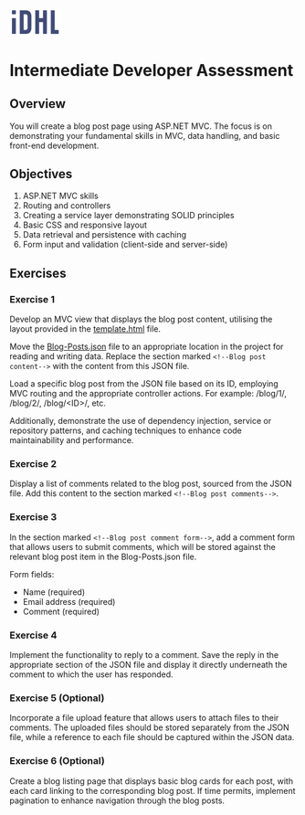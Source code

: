 ﻿<img src="./images/iDHL-DarkBlue.svg" alt="IDHL Logo" title="IDHL" width="90">

# Intermediate Developer Assessment

## Overview

You will create a blog post page using ASP.NET MVC. The focus is on demonstrating your fundamental skills in MVC, data handling, and basic front-end development.

## Objectives

1. ASP.NET MVC skills
1. Routing and controllers
1. Creating a service layer demonstrating SOLID principles
1. Basic CSS and responsive layout
1. Data retrieval and persistence with caching
1. Form input and validation (client-side and server-side)

## Exercises

### Exercise 1

Develop an MVC view that displays the blog post content, utilising the layout provided in the [template.html](./assets/template.html) file.

Move the [Blog-Posts.json](./assets/Blog-Posts.json) file to an appropriate location in the project for reading and writing data. Replace the section marked `<!--Blog post content-->` with the content from this JSON file.

Load a specific blog post from the JSON file based on its ID, employing MVC routing and the appropriate controller actions. For example: /blog/1/, /blog/2/, /blog/\<ID\>/, etc.

Additionally, demonstrate the use of dependency injection, service or repository patterns, and caching techniques to enhance code maintainability and performance.

### Exercise 2

Display a list of comments related to the blog post, sourced from the JSON file. Add this content to the section marked `<!--Blog post comments-->`.

### Exercise 3

In the section marked `<!--Blog post comment form-->`, add a comment form that allows users to submit comments, which will be stored against the relevant blog post item in the Blog-Posts.json file.

Form fields:
- Name (required)
- Email address (required)
- Comment (required)

### Exercise 4

Implement the functionality to reply to a comment. Save the reply in the appropriate section of the JSON file and display it directly underneath the comment to which the user has responded.

### Exercise 5 (Optional)

Incorporate a file upload feature that allows users to attach files to their comments. The uploaded files should be stored separately from the JSON file, while a reference to each file should be captured within the JSON data.

### Exercise 6 (Optional)

Create a blog listing page that displays basic blog cards for each post, with each card linking to the corresponding blog post. If time permits, implement pagination to enhance navigation through the blog posts.